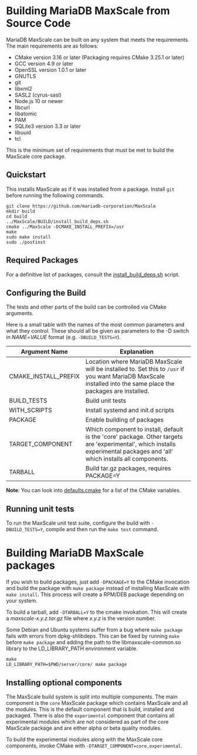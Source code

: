 # Building MariaDB MaxScale from Source Code

MariaDB MaxScale can be built on any system that meets the requirements. The main
requirements are as follows:

* CMake version 3.16 or later (Packaging requires CMake 3.25.1 or later)
* GCC version 4.9 or later
* OpenSSL version 1.0.1 or later
* GNUTLS
* git
* libxml2
* SASL2 (cyrus-sasl)
* Node.js 10 or newer
* libcurl
* libatomic
* PAM
* SQLite3 version 3.3 or later
* libuuid
* tcl

This is the minimum set of requirements that must be met to build the MaxScale
core package.

## Quickstart

This installs MaxScale as if it was installed from a package. Install `git` before running the following commands.

```
git clone https://github.com/mariadb-corporation/MaxScale
mkdir build
cd build
../MaxScale/BUILD/install_build_deps.sh
cmake ../MaxScale -DCMAKE_INSTALL_PREFIX=/usr
make
sudo make install
sudo ./postinst
```

## Required Packages

For a definitive list of packages, consult the
[install_build_deps.sh](../../BUILD/install_build_deps.sh) script.

## Configuring the Build

The tests and other parts of the build can be controlled via CMake arguments.

Here is a small table with the names of the most common parameters and what
they control. These should all be given as parameters to the -D switch in
_NAME_=_VALUE_ format (e.g. `-DBUILD_TESTS=Y`).

|Argument Name|Explanation|
|--------|-----------|
|CMAKE_INSTALL_PREFIX|Location where MariaDB MaxScale will be installed to. Set this to `/usr` if you want MariaDB MaxScale installed into the same place the packages are installed.|
|BUILD_TESTS|Build unit tests|
|WITH_SCRIPTS|Install systemd and init.d scripts|
|PACKAGE|Enable building of packages|
|TARGET_COMPONENT|Which component to install, default is the 'core' package. Other targets are 'experimental', which installs experimental packages and 'all' which installs all components.|
|TARBALL|Build tar.gz packages, requires PACKAGE=Y|

**Note**: You can look into [defaults.cmake](../../cmake/defaults.cmake) for a
list of the CMake variables.

## Running unit tests

To run the MaxScale unit test suite, configure the build with `-DBUILD_TESTS=Y`,
compile and then run the `make test` command.

# Building MariaDB MaxScale packages

If you wish to build packages, just add `-DPACKAGE=Y` to the CMake invocation
and build the package with `make package` instead of installing MaxScale with
`make install`. This process will create a RPM/DEB package depending on your
system.

To build a tarball, add `-DTARBALL=Y` to the cmake invokation. This will create
a _maxscale-x.y.z.tar.gz_ file where _x.y.z_ is the version number.

Some Debian and Ubuntu systems suffer from a bug where `make package` fails
with errors from dpkg-shlibdeps. This can be fixed by running `make` before
`make package` and adding the path to the libmaxscale-common.so library to
the LD_LIBRARY_PATH environment variable.

```
make
LD_LIBRARY_PATH=$PWD/server/core/ make package
```

## Installing optional components

The MaxScale build system is split into multiple components. The main component
is the `core` MaxScale package which contains MaxScale and all the modules. This
is the default component that is build, installed and packaged. There is also
the `experimental` component that contains all experimental modules which are
not considered as part of the core MaxScale package and are either alpha or beta
quality modules.

To build the experimental modules along with the MaxScale core components,
invoke CMake with `-DTARGET_COMPONENT=core,experimental`.

